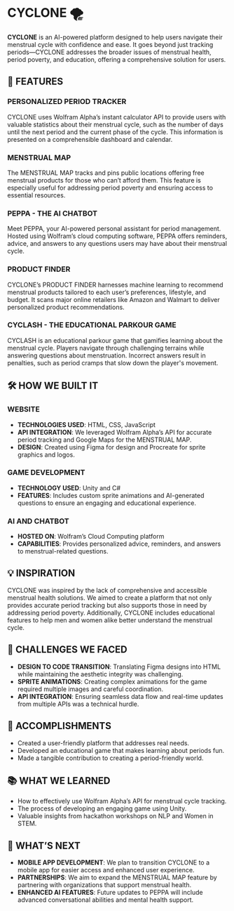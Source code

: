 # CYCLONE 🌪️

**CYCLONE** is an AI-powered platform designed to help users navigate their menstrual cycle with confidence and ease. It goes beyond just tracking periods—CYCLONE addresses the broader issues of menstrual health, period poverty, and education, offering a comprehensive solution for users.

## 🚀 FEATURES

### PERSONALIZED PERIOD TRACKER
CYCLONE uses Wolfram Alpha’s instant calculator API to provide users with valuable statistics about their menstrual cycle, such as the number of days until the next period and the current phase of the cycle. This information is presented on a comprehensible dashboard and calendar.

### MENSTRUAL MAP
The MENSTRUAL MAP tracks and pins public locations offering free menstrual products for those who can’t afford them. This feature is especially useful for addressing period poverty and ensuring access to essential resources.

### PEPPA - THE AI CHATBOT
Meet PEPPA, your AI-powered personal assistant for period management. Hosted using Wolfram’s cloud computing software, PEPPA offers reminders, advice, and answers to any questions users may have about their menstrual cycle.

### PRODUCT FINDER
CYCLONE’s PRODUCT FINDER harnesses machine learning to recommend menstrual products tailored to each user’s preferences, lifestyle, and budget. It scans major online retailers like Amazon and Walmart to deliver personalized product recommendations.

### CYCLASH - THE EDUCATIONAL PARKOUR GAME
CYCLASH is an educational parkour game that gamifies learning about the menstrual cycle. Players navigate through challenging terrains while answering questions about menstruation. Incorrect answers result in penalties, such as period cramps that slow down the player's movement.

## 🛠️ HOW WE BUILT IT

### WEBSITE
- **TECHNOLOGIES USED**: HTML, CSS, JavaScript
- **API INTEGRATION**: We leveraged Wolfram Alpha’s API for accurate period tracking and Google Maps for the MENSTRUAL MAP.
- **DESIGN**: Created using Figma for design and Procreate for sprite graphics and logos.

### GAME DEVELOPMENT
- **TECHNOLOGY USED**: Unity and C#
- **FEATURES**: Includes custom sprite animations and AI-generated questions to ensure an engaging and educational experience.

### AI AND CHATBOT
- **HOSTED ON**: Wolfram’s Cloud Computing platform
- **CAPABILITIES**: Provides personalized advice, reminders, and answers to menstrual-related questions.

## 💡 INSPIRATION

CYCLONE was inspired by the lack of comprehensive and accessible menstrual health solutions. We aimed to create a platform that not only provides accurate period tracking but also supports those in need by addressing period poverty. Additionally, CYCLONE includes educational features to help men and women alike better understand the menstrual cycle.

## 🚧 CHALLENGES WE FACED

- **DESIGN TO CODE TRANSITION**: Translating Figma designs into HTML while maintaining the aesthetic integrity was challenging.
- **SPRITE ANIMATIONS**: Creating complex animations for the game required multiple images and careful coordination.
- **API INTEGRATION**: Ensuring seamless data flow and real-time updates from multiple APIs was a technical hurdle.

## 🎉 ACCOMPLISHMENTS

- Created a user-friendly platform that addresses real needs.
- Developed an educational game that makes learning about periods fun.
- Made a tangible contribution to creating a period-friendly world.

## 📚 WHAT WE LEARNED

- How to effectively use Wolfram Alpha’s API for menstrual cycle tracking.
- The process of developing an engaging game using Unity.
- Valuable insights from hackathon workshops on NLP and Women in STEM.

## 🔮 WHAT’S NEXT

- **MOBILE APP DEVELOPMENT**: We plan to transition CYCLONE to a mobile app for easier access and enhanced user experience.
- **PARTNERSHIPS**: We aim to expand the MENSTRUAL MAP feature by partnering with organizations that support menstrual health.
- **ENHANCED AI FEATURES**: Future updates to PEPPA will include advanced conversational abilities and mental health support.
